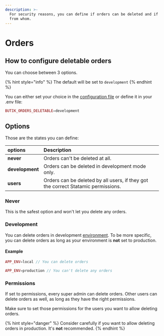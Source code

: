 ```yaml
---
description: >-
  For security reasons, you can define if orders can be deleted and if they can,
  from whom.
---
```


# Orders

## How to configure deletable orders

You can choose between 3 options.

{% hint style="info" %}
The default will be set to `development`
{% endhint %}

You can either set your choice in the [configuration file](configuration.md) or define it in your .env file:

```php
BUTIK_ORDERS_DELETABLE=development
```

## Options

Those are the states you can define:

| options | Description |
| :--- | :--- |
| **never** | Orders can't be deleted at all. |
| **development** | Orders can be deleted in development mode only. |
| **users** | Orders can be deleted by all users, if they got the correct Statamic permissions. |

### Never

This is the safest option and won't let you delete any orders.

### Development

You can delete orders in development [environment](https://laravel.com/docs/8.x/configuration#environment-configuration). To be more specific, you can delete orders as long as your environment is **not** set to production.

#### Example

```php
APP_ENV=local // You can delete orders

APP_ENV=production // You can't delete any orders
```

### Permissions

If set to permissions, every super admin can delete orders. Other users can delete orders as well, as long as they have the right permissions. 

Make sure to set those permissions for the users you want to allow deleting orders.

{% hint style="danger" %}
Consider carefully if you want to allow deleting orders in production. It's **not** recommended. 
{% endhint %}

